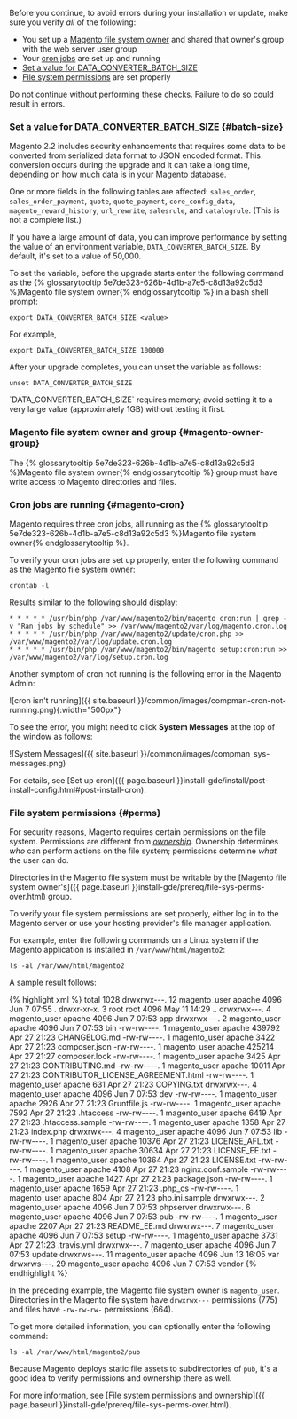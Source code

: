 <div markdown="1">

Before you continue, to avoid errors during your installation or update, make sure you verify *all* of the following:

*	You set up a [Magento file system owner](#magento-owner-group) and shared that owner's group with the web server user group
*	Your [cron jobs](#magento-cron) are set up and running
*	[Set a value for DATA_CONVERTER_BATCH_SIZE](#batch-size)
*	[File system permissions](#perms) are set properly

<div class="bs-callout bs-callout-warning">
    <p>Do not continue without performing these checks. Failure to do so could result in errors.</p>
</div>

### Set a value for DATA_CONVERTER_BATCH_SIZE {#batch-size}
Magento 2.2 includes security enhancements that requires some data to be converted from serialized data format to JSON encoded format. This conversion occurs during the upgrade and it can take a long time, depending on how much data is in your Magento database.

One or more fields in the following tables are affected: `sales_order`, `sales_order_payment`, `quote`, `quote_payment`, `core_config_data`, `magento_reward_history`, `url_rewrite`, `salesrule`, and `catalogrule`. (This is not a complete list.)

If you have a large amount of data, you can improve performance by setting the value of an environment variable, `DATA_CONVERTER_BATCH_SIZE`. By default, it's set to a value of 50,000.

To set the variable, before the upgrade starts enter the following command as the {% glossarytooltip 5e7de323-626b-4d1b-a7e5-c8d13a92c5d3 %}Magento file system owner{% endglossarytooltip %} in a bash shell prompt:

	export DATA_CONVERTER_BATCH_SIZE <value>

For example,

	export DATA_CONVERTER_BATCH_SIZE 100000

After your upgrade completes, you can unset the variable as follows:

	unset DATA_CONVERTER_BATCH_SIZE

<div class="bs-callout bs-callout-info" markdown="1">
`DATA_CONVERTER_BATCH_SIZE` requires memory; avoid setting it to a very large value (approximately 1GB) without testing it first.
</div>

### Magento file system owner and group {#magento-owner-group}
The {% glossarytooltip 5e7de323-626b-4d1b-a7e5-c8d13a92c5d3 %}Magento file system owner{% endglossarytooltip %} group must have write access to Magento directories and files.

### Cron jobs are running {#magento-cron}
Magento requires three cron jobs, all running as the {% glossarytooltip 5e7de323-626b-4d1b-a7e5-c8d13a92c5d3 %}Magento file system owner{% endglossarytooltip %}.

To verify your cron jobs are set up properly, enter the following command as the Magento file system owner:

	crontab -l

Results similar to the following should display:

	* * * * * /usr/bin/php /var/www/magento2/bin/magento cron:run | grep -v "Ran jobs by schedule" >> /var/www/magento2/var/log/magento.cron.log
	* * * * * /usr/bin/php /var/www/magento2/update/cron.php >> /var/www/magento2/var/log/update.cron.log
	* * * * * /usr/bin/php /var/www/magento2/bin/magento setup:cron:run >> /var/www/magento2/var/log/setup.cron.log

Another symptom of cron not running is the following error in the Magento Admin:

![cron isn't running]({{ site.baseurl }}/common/images/compman-cron-not-running.png){:width="500px"}

To see the error, you might need to click **System Messages** at the top of the window as follows:

![System Messages]({{ site.baseurl }}/common/images/compman_sys-messages.png)

For details, see [Set up cron]({{ page.baseurl }}install-gde/install/post-install-config.html#post-install-cron).

### File system permissions {#perms}
For security reasons, Magento requires certain permissions on the file system. Permissions are different from [*ownership*](#magento-owner-group). Ownership determines *who* can perform actions on the file system; permissions determine *what* the user can do.

Directories in the Magento file system must be writable by the [Magento file system owner's]({{ page.baseurl }}install-gde/prereq/file-sys-perms-over.html) group.

To verify your file system permissions are set properly, either log in to the Magento server or use your hosting provider's file manager application.

For example, enter the following commands on a Linux system if the Magento application is installed in `/var/www/html/magento2`:

	ls -al /var/www/html/magento2

A sample result follows:

{% highlight xml %}
total 1028
drwxrwx---. 12 magento_user apache   4096 Jun  7 07:55 .
drwxr-xr-x.  3 root         root     4096 May 11 14:29 ..
drwxrwx---.  4 magento_user apache   4096 Jun  7 07:53 app
drwxrwx---.  2 magento_user apache   4096 Jun  7 07:53 bin
-rw-rw----.  1 magento_user apache 439792 Apr 27 21:23 CHANGELOG.md
-rw-rw----.  1 magento_user apache   3422 Apr 27 21:23 composer.json
-rw-rw----.  1 magento_user apache 425214 Apr 27 21:27 composer.lock
-rw-rw----.  1 magento_user apache   3425 Apr 27 21:23 CONTRIBUTING.md
-rw-rw----.  1 magento_user apache  10011 Apr 27 21:23 CONTRIBUTOR_LICENSE_AGREEMENT.html
-rw-rw----.  1 magento_user apache    631 Apr 27 21:23 COPYING.txt
drwxrwx---.  4 magento_user apache   4096 Jun  7 07:53 dev
-rw-rw----.  1 magento_user apache   2926 Apr 27 21:23 Gruntfile.js
-rw-rw----.  1 magento_user apache   7592 Apr 27 21:23 .htaccess
-rw-rw----.  1 magento_user apache   6419 Apr 27 21:23 .htaccess.sample
-rw-rw----.  1 magento_user apache   1358 Apr 27 21:23 index.php
drwxrwx---.  4 magento_user apache   4096 Jun  7 07:53 lib
-rw-rw----.  1 magento_user apache  10376 Apr 27 21:23 LICENSE_AFL.txt
-rw-rw----.  1 magento_user apache  30634 Apr 27 21:23 LICENSE_EE.txt
-rw-rw----.  1 magento_user apache  10364 Apr 27 21:23 LICENSE.txt
-rw-rw----.  1 magento_user apache   4108 Apr 27 21:23 nginx.conf.sample
-rw-rw----.  1 magento_user apache   1427 Apr 27 21:23 package.json
-rw-rw----.  1 magento_user apache   1659 Apr 27 21:23 .php_cs
-rw-rw----.  1 magento_user apache    804 Apr 27 21:23 php.ini.sample
drwxrwx---.  2 magento_user apache   4096 Jun  7 07:53 phpserver
drwxrwx---.  6 magento_user apache   4096 Jun  7 07:53 pub
-rw-rw----.  1 magento_user apache   2207 Apr 27 21:23 README_EE.md
drwxrwx---.  7 magento_user apache   4096 Jun  7 07:53 setup
-rw-rw----.  1 magento_user apache   3731 Apr 27 21:23 .travis.yml
drwxrwx---.  7 magento_user apache   4096 Jun  7 07:53 update
drwxrws---. 11 magento_user apache   4096 Jun 13 16:05 var
drwxrws---. 29 magento_user apache   4096 Jun  7 07:53 vendor
{% endhighlight %}

In the preceding example, the Magento file system owner is `magento_user`. Directories in the Magento file system have `drwxrwx---` permissions (775) and files have `-rw-rw-rw-` permissions (664).

To get more detailed information, you can optionally enter the following command:

	ls -al /var/www/html/magento2/pub

Because Magento deploys static file assets to subdirectories of `pub`, it's a good idea to verify permissions and ownership there as well.

For more information, see [File system permissions and ownership]({{ page.baseurl }}install-gde/prereq/file-sys-perms-over.html).

